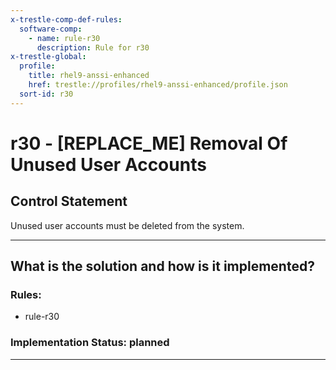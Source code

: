 ```yaml
---
x-trestle-comp-def-rules:
  software-comp:
    - name: rule-r30
      description: Rule for r30
x-trestle-global:
  profile:
    title: rhel9-anssi-enhanced
    href: trestle://profiles/rhel9-anssi-enhanced/profile.json
  sort-id: r30
---
```


# r30 - \[REPLACE_ME\] Removal Of Unused User Accounts

## Control Statement

Unused user accounts must be deleted from the system.

______________________________________________________________________

## What is the solution and how is it implemented?

<!-- For implementation status enter one of: implemented, partial, planned, alternative, not-applicable -->

<!-- Note that the list of rules under ### Rules: is read-only and changes will not be captured after assembly to JSON -->

<!-- Add control implementation description here for control: r30 -->

### Rules:

  - rule-r30

### Implementation Status: planned

______________________________________________________________________
